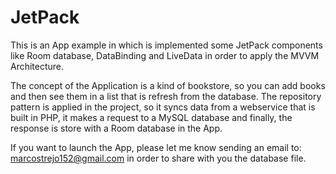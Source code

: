 # JetPack

This is an App example in which is implemented some JetPack components like Room database, DataBinding and LiveData in order to apply the MVVM Architecture.

The concept of the Application is a kind of bookstore, so you can add books and then see them in a list that is refresh from the database. The repository pattern is
applied in the project, so it syncs data from a webservice that is built in PHP, it makes a request to a MySQL database and finally, the response is store with a Room database
in the App.

If you want to launch the App, please let me know sending an email to: marcostrejo152@gmail.com in order to share with you the database file.
